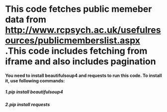 # This code fetches public memeber data from http://www.rcpsych.ac.uk/usefulresources/publicmemberslist.aspx .This code includes fetching from iframe and also includes pagination
#### You need to install beautifulsoup4 and requests to run this code. To install it, use following commands:
##### 1.pip install beautifulsoup4
##### 2.pip install requests

